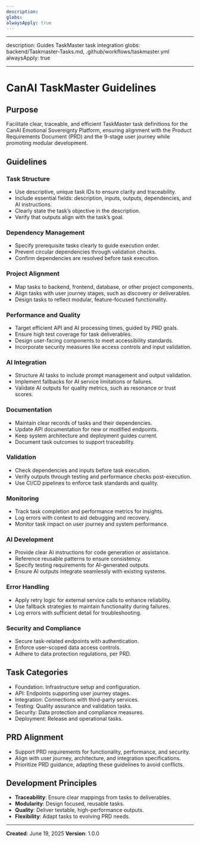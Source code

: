 ```yaml
---
description:
globs:
alwaysApply: true
---
```


---

description: Guides TaskMaster task integration globs: backend/Taskmaster-Tasks.md,
.github/workflows/taskmaster.yml alwaysApply: true

---

# CanAI TaskMaster Guidelines

## Purpose

Facilitate clear, traceable, and efficient TaskMaster task definitions for the CanAI Emotional
Sovereignty Platform, ensuring alignment with the Product Requirements Document (PRD) and the
9-stage user journey while promoting modular development.

## Guidelines

### Task Structure

- Use descriptive, unique task IDs to ensure clarity and traceability.
- Include essential fields: description, inputs, outputs, dependencies, and AI instructions.
- Clearly state the task’s objective in the description.
- Verify that outputs align with the task’s goal.

### Dependency Management

- Specify prerequisite tasks clearly to guide execution order.
- Prevent circular dependencies through validation checks.
- Confirm dependencies are resolved before task execution.

### Project Alignment

- Map tasks to backend, frontend, database, or other project components.
- Align tasks with user journey stages, such as discovery or deliverables.
- Design tasks to reflect modular, feature-focused functionality.

### Performance and Quality

- Target efficient API and AI processing times, guided by PRD goals.
- Ensure high test coverage for task deliverables.
- Design user-facing components to meet accessibility standards.
- Incorporate security measures like access controls and input validation.

### AI Integration

- Structure AI tasks to include prompt management and output validation.
- Implement fallbacks for AI service limitations or failures.
- Validate AI outputs for quality metrics, such as resonance or trust scores.

### Documentation

- Maintain clear records of tasks and their dependencies.
- Update API documentation for new or modified endpoints.
- Keep system architecture and deployment guides current.
- Document task outcomes to support traceability.

### Validation

- Check dependencies and inputs before task execution.
- Verify outputs through testing and performance checks post-execution.
- Use CI/CD pipelines to enforce task standards and quality.

### Monitoring

- Track task completion and performance metrics for insights.
- Log errors with context to aid debugging and recovery.
- Monitor task impact on user journey and system performance.

### AI Development

- Provide clear AI instructions for code generation or assistance.
- Reference reusable patterns to ensure consistency.
- Specify testing requirements for AI-generated outputs.
- Ensure AI outputs integrate seamlessly with existing systems.

### Error Handling

- Apply retry logic for external service calls to enhance reliability.
- Use fallback strategies to maintain functionality during failures.
- Log errors with sufficient detail for troubleshooting.

### Security and Compliance

- Secure task-related endpoints with authentication.
- Enforce user-scoped data access controls.
- Adhere to data protection regulations, per PRD.

## Task Categories

- Foundation: Infrastructure setup and configuration.
- API: Endpoints supporting user journey stages.
- Integration: Connections with third-party services.
- Testing: Quality assurance and validation tasks.
- Security: Data protection and compliance measures.
- Deployment: Release and operational tasks.

## PRD Alignment

- Support PRD requirements for functionality, performance, and security.
- Align with user journey, architecture, and integration specifications.
- Prioritize PRD guidance, adapting these guidelines to avoid conflicts.

## Development Principles

- **Traceability**: Ensure clear mappings from tasks to deliverables.
- **Modularity**: Design focused, reusable tasks.
- **Quality**: Deliver testable, high-performance outputs.
- **Flexibility**: Adapt tasks to evolving PRD needs.

---

**Created**: June 19, 2025 **Version**: 1.0.0
